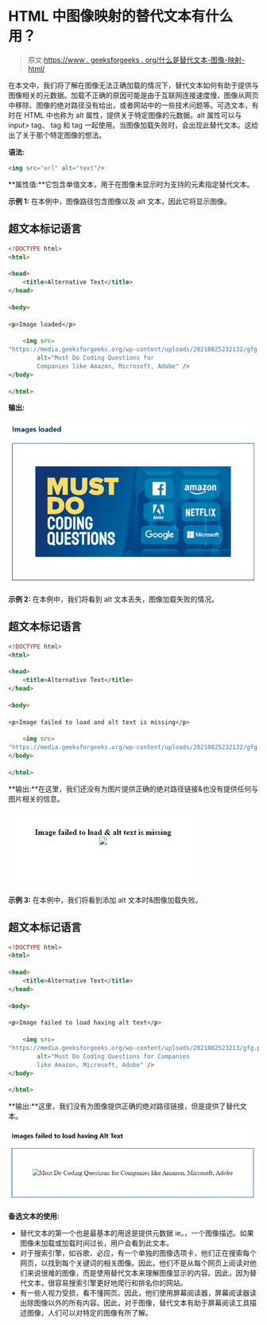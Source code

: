 # HTML 中图像映射的替代文本有什么用？

> 原文:[https://www . geeksforgeeks . org/什么是替代文本-图像-映射-html/](https://www.geeksforgeeks.org/what-is-the-use-of-alternative-text-in-image-mapping-in-html/)

在本文中，我们将了解在图像无法正确加载的情况下，替代文本如何有助于提供与图像相关的元数据。加载不正确的原因可能是由于互联网连接速度慢、图像从网页中移除、图像的绝对路径没有给出，或者网站中的一些技术问题等。可选文本，有时在 HTML 中也称为 alt 属性，提供关于特定图像的元数据。alt 属性可以与 input> tag、 tag 和 tag 一起使用。当图像加载失败时，会出现此替代文本。这给出了关于那个特定图像的想法。

**语法:**

```html
<img src="url" alt="text"/>
```

**属性值:**它包含单值文本，用于在图像未显示时为支持的元素指定替代文本。

**示例 1:** 在本例中，图像路径包含图像以及 alt 文本，因此它将显示图像。

## 超文本标记语言

```html
<!DOCTYPE html>
<html>

<head>
    <title>Alternative Text</title>
</head>

<body>

<p>Image loaded</p>

    <img src=
"https://media.geeksforgeeks.org/wp-content/uploads/20210825232132/gfg.png"
        alt="Must Do Coding Questions for
        Companies like Amazon, Microsoft, Adobe" />
</body>

</html>
```

**输出:**

![](img/f15d3bc25b45dfa15343dcc4018658b2.png)

**示例 2:** 在本例中，我们将看到 alt 文本丢失，图像加载失败的情况。

## 超文本标记语言

```html
<!DOCTYPE html>
<html>

<head>
    <title>Alternative Text</title>
</head>

<body>

<p>Image failed to load and alt text is missing</p>

    <img src=
"https://media.geeksforgeeks.org/wp-content/uploads/20210825232132/gfg.png" />
</body>

</html>
```

**输出:**在这里，我们还没有为图片提供正确的绝对路径链接&也没有提供任何与图片相关的信息。

![](img/e1932e2b6f6bf8b9ee367aa0bf2a9eb1.png)

**示例 3:** 在本例中，我们将看到添加 alt 文本时&图像加载失败。

## 超文本标记语言

```html
<!DOCTYPE html>
<html>

<head>
    <title>Alternative Text</title>
</head>

<body>

<p>Image failed to load having alt text</p>

    <img src=
"https://media.geeksforgeeks.org/wp-content/uploads/2021082523213/gfg.png"
        alt="Must Do Coding Questions for Companies
        like Amazon, Microsoft, Adobe" />
</body>

</html>
```

**输出:**这里，我们没有为图像提供正确的绝对路径链接，但是提供了替代文本。

![](img/bbf6d32898e9b6c8e03c904e31bf300c.png)

**备选文本的使用:**

*   替代文本的第一个也是最基本的用途是提供元数据 ie。，一个图像描述。如果图像未加载或加载时间过长，用户会看到此文本。
*   对于搜索引擎，如谷歌、必应，有一个单独的图像选项卡，他们正在搜索每个网页，以找到每个关键词的相关图像。因此，他们不是从每个网页上阅读对他们来说很难的图像，而是使用替代文本来理解图像显示的内容。因此，因为替代文本，很容易搜索引擎更好地爬行和排名你的网站。
*   有一些人视力受损，看不懂网页。因此，他们使用屏幕阅读器，屏幕阅读器读出除图像以外的所有内容。因此，对于图像，替代文本有助于屏幕阅读工具描述图像，人们可以对特定的图像有所了解。